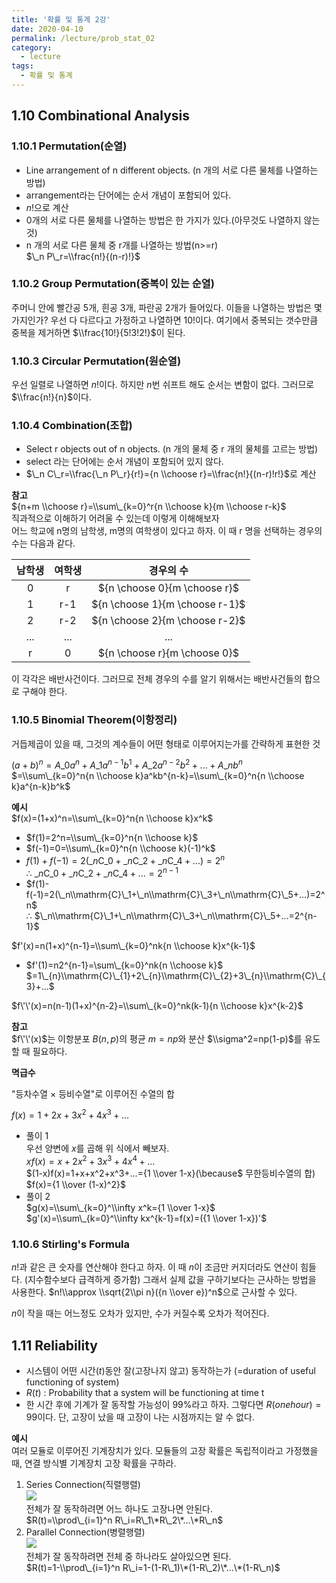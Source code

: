 ```yaml
---
title: '확률 및 통계 2강'
date: 2020-04-10
permalink: /lecture/prob_stat_02
category:
  - lecture
tags:
  - 확률 및 통계
---
```


## 1.10 Combinational Analysis
### 1.10.1 Permutation(순열)
- Line arrangement of n different objects. (n 개의 서로 다른 물체를 나열하는 방법)
- arrangement라는 단어에는 순서 개념이 포함되어 있다.
- $n!$으로 계산
- 0개의 서로 다른 물체를 나열하는 방법은 한 가지가 있다.(아무것도 나열하지 않는 것)
- n 개의 서로 다른 물체 중 r개를 나열하는 방법(n>=r)  
  $\_n P\_r=\\frac{n!}{(n-r)!}$

### 1.10.2 Group Permutation(중복이 있는 순열)
주머니 안에 빨간공 5개, 흰공 3개, 파란공 2개가 들어있다. 이들을 나열하는 방법은 몇 가지인가?
우선 다 다르다고 가정하고 나열하면 $10!$이다. 여기에서 중복되는 갯수만큼 중복을 제거하면 $\\frac{10!}{5!3!2!}$이 된다.

### 1.10.3 Circular Permutation(원순열)
우선 일렬로 나열하면 $n!$이다. 하지만 $n$번 쉬프트 해도 순서는 변함이 없다. 그러므로 $\\frac{n!}{n}$이다.

### 1.10.4 Combination(조합)
- Select r objects out of n objects. (n 개의 물체 중 r 개의 물체를 고르는 방법)
- select 라는 단어에는 순서 개념이 포함되어 있지 않다.
- $\_n C\_r=\\frac{\_n P\_r}{r!}={n \\choose r}=\\frac{n!}{(n-r)!r!}$로 계산

**참고**  
${n+m \\choose r}=\\sum\_{k=0}^r{n \\choose k}{m \\choose r-k}$  
직과적으로 이해하기 어려울 수 있는데 이렇게 이해해보자  
어느 학교에 n명의 남학생, m명의 여학생이 있다고 하자. 이 때 r 명을 선택하는 경우의 수는 다음과 같다.  

| 남학생 | 여학생 | 경우의 수 |
|:--:|:--:|:--:|
| 0 | r | ${n \choose 0}{m \choose r}$ |
| 1 | r-1 | ${n \choose 1}{m \choose r-1}$ |
| 2 | r-2 | ${n \choose 2}{m \choose r-2}$ |
| ... | ... | ... |
| r | 0 | ${n \choose r}{m \choose 0}$ |

이 각각은 배반사건이다. 그러므로 전체 경우의 수를 알기 위해서는 배반사건들의 합으로 구해야 한다.

### 1.10.5 Binomial Theorem(이항정리)

거듭제곱이 있을 때, 그것의 계수들이 어떤 형태로 이루어지는가를 간략하게 표현한 것

$(a+b)^n=A\_0a^n+A\_1a^{n-1}b^1+A\_2a^{n-2}b^2+...+A\_nb^n$
$=\\sum\_{k=0}^n{n \\choose k}a^kb^{n-k}=\\sum\_{k=0}^n{n \\choose k}a^{n-k}b^k$

**예시**  
$f(x)=(1+x)^n=\\sum\_{k=0}^n{n \\choose k}x^k$

- $f(1)=2^n=\\sum\_{k=0}^n{n \\choose k}$
- $f(-1)=0=\\sum\_{k=0}^n{n \\choose k}(-1)^k$
- $f(1)+f(-1)=2(\_n\mathrm{C}\_0+\_n\mathrm{C}\_2+\_n\mathrm{C}\_4+...)=2^n$  
  $\therefore$  $\_n\mathrm{C}\_0+\_n\mathrm{C}\_2+\_n\mathrm{C}\_4+...=2^{n-1}$
- $f(1)-f(-1)=2(\_n\\mathrm{C}\_1+\_n\\mathrm{C}\_3+\_n\\mathrm{C}\_5+...)=2^n$  
  $\therefore$  $\_n\\mathrm{C}\_1+\_n\\mathrm{C}\_3+\_n\\mathrm{C}\_5+...=2^{n-1}$

$f'(x)=n(1+x)^{n-1}=\\sum\_{k=0}^nk{n \\choose k}x^{k-1}$
- $f'(1)=n2^{n-1}=\sum\_{k=0}^nk{n \\choose k}$  
  $=1\_{n}\\mathrm{C}\_{1}+2\_{n}\\mathrm{C}\_{2}+3\_{n}\\mathrm{C}\_{3}+...$

$f\'\'(x)=n(n-1)(1+x)^{n-2}=\\sum\_{k=0}^nk(k-1){n \\choose k}x^{k-2}$  

**참고**  
$f\'\'(x)$는 이항분포 $B(n, p)$의 평균 $m=np$와 분산 $\\sigma^2=np(1-p)$를 유도할 때 필요하다.

**멱급수**

"등차수열 $\times$ 등비수열"로 이루어진 수열의 합
  
$f(x)=1+2x+3x^2+4x^3+...$
  
- 풀이 1  
  우선 양변에 $x$를 곱해 위 식에서 빼보자.  
  $xf(x)=x+2x^2+3x^3+4x^4+...$  
  $(1-x)f(x)=1+x+x^2+x^3+...={1 \\over 1-x}(\because$ 무한등비수열의 합$)$  
  $f(x)={1 \\over (1-x)^2}$  
- 풀이 2  
  $g(x)=\\sum\_{k=0}^\\infty x^k={1 \\over 1-x}$  
  $g'(x)=\\sum\_{k=0}^\\infty kx^{k-1}=f(x)=({1 \\over 1-x})'$

### 1.10.6 Stirling's Formula

$n!$과 같은 큰 숫자를 연산해야 한다고 하자. 이 때 $n$이 조금만 커지더라도 연산이 힘들다. (지수함수보다 급격하게 증가함) 그래서 실제 값을 구하기보다는 근사하는 방법을 사용한다. $n!\\approx \\sqrt{2\\pi n}({n \\over e})^n$으로 근사할 수 있다.  
  
$n$이 작을 때는 어느정도 오차가 있지만, 수가 커질수록 오차가 적어진다.

## 1.11 Reliability
- 시스템이 어떤 시간($t$)동안 잘(고장나지 않고) 동작하는가 (=duration of useful functioning of system)  
- $R(t)$ : Probability that a system will be functioning at time t  
- 한 시간 후에 기계가 잘 동작할 가능성이 99%라고 하자. 그렇다면 $R(one hour)=99%$이다. 단, 고장이 났을 때 고장이 나는 시점까지는 알 수 없다.  

**예시**  
여러 모듈로 이루어진 기계장치가 있다. 모듈들의 고장 확률은 독립적이라고 가정했을 때, 연결 방식별 기계장치 고장 확률을 구하라.

1. Series Connection(직렬행렬)  
  ![](https://img1.daumcdn.net/thumb/R1280x0/?scode=mtistory2&fname=https%3A%2F%2Fk.kakaocdn.net%2Fdn%2FnlMNn%2FbtqC0K7PepD%2F6RwjdJVKCjmoHT7TAjpbi1%2Fimg.png)  
  전체가 잘 동작하려면 어느 하나도 고장나면 안된다.  
  $R(t)=\\prod\_{i=1}^n R\_i=R\_1\*R\_2\*...\*R\_n$
2. Parallel Connection(병렬행렬)  
  ![](https://img1.daumcdn.net/thumb/R1280x0/?scode=mtistory2&fname=https%3A%2F%2Fk.kakaocdn.net%2Fdn%2FeidhVu%2FbtqCZZYsAzU%2FlWbLl2VpebFwpK4uAnqQw1%2Fimg.png)  
  전체가 잘 동작하려면 전체 중 하나라도 살아있으면 된다.  
  $R(t)=1-\\prod\_{i=1}^n R\_i=1-(1-R\_1)\*(1-R\_2)\*...\*(1-R\_n)$
